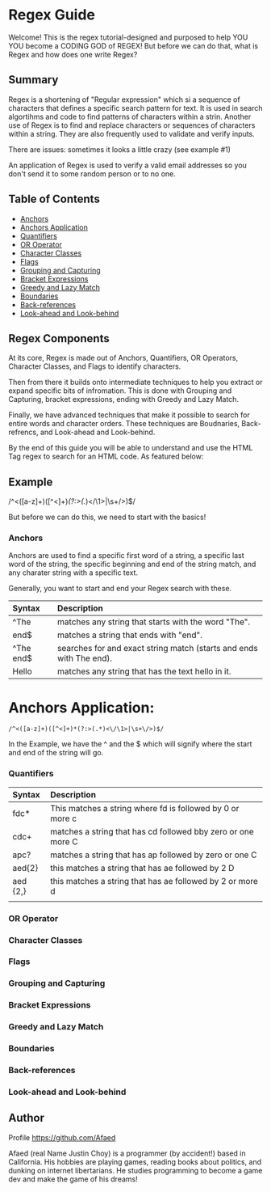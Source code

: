 # Regex Guide

Welcome! This is the regex tutorial-designed and purposed to help YOU YOU become a CODING GOD of REGEX! But before we can do that, what is Regex and how does one write Regex?

## Summary

Regex is a shortening of "Regular expression" which si a sequence of characters that defines a specific search pattern for text. It is used in search algortihms and code to find patterns of characters within a strin. Another use of Regex is to find and replace characters or sequences of characters within a string. They are also frequently used to validate and verify inputs.

There are issues: sometimes it looks a little crazy (see example #1)

An application of Regex is used to verify a valid email addresses so you don't send it to some random person or to no one.

## Table of Contents

- [Anchors](#anchors)
- [Anchors Application](#anchors-application)
- [Quantifiers](#quantifiers)
- [OR Operator](#or-operator)
- [Character Classes](#character-classes)
- [Flags](#flags)
- [Grouping and Capturing](#grouping-and-capturing)
- [Bracket Expressions](#bracket-expressions)
- [Greedy and Lazy Match](#greedy-and-lazy-match)
- [Boundaries](#boundaries)
- [Back-references](#back-references)
- [Look-ahead and Look-behind](#look-ahead-and-look-behind)

## Regex Components
At its core, Regex is made out of Anchors, Quantifiers, OR Operators, Character Classes, and Flags to identify characters. 

Then from there it builds onto intermediate techniques to help you extract or expand specific bits of infromation. This is done with Grouping and Capturing, bracket expressions, ending with Greedy and Lazy Match. 

Finally, we have advanced techniques that make it possible to search for entire words and character orders. These techniques are Boudnaries, Back-refrencs, and Look-ahead and Look-behind.

By the end of this guide you will be able to understand and use the HTML Tag regex to search for an HTML code. As featured below:

## Example

 /^<([a-z]+)([^<]+)*(?:>(.*)<\/\1>|\s+\/>)$/

But before we can do this, we need to start with the basics!

### Anchors
Anchors are used to find a specific first word of a string, a specific last word of the string, the specific beginning and end of the string match, and any charater string with a specific text.

Generally, you want to start and end your 
Regex search with these.

|Syntax   | Description |
|:---          |:-- |
| ^The | matches any string that starts with the word "The". |
|end$ | matches a string that ends with "end".|
|^The end$ | searches for and exact string match (starts and ends with The end). |
|Hello | matches any string that has the text hello in it.|

# Anchors Application:

```/^<([a-z]+)([^<]+)*(?:>(.*)<\/\1>|\s+\/>)$/```

In the Example, we have the ^ and the $ which will signify where the start and end of the string will go. 


### Quantifiers
|Syntax   | Description |
|:---          |:-- |
|   fdc*       |This matches a string where fd is followed by 0 or more c            |
|    cdc+    | matches a string that has cd followed bby zero or one more C           |
|     apc?     | matches a string that has ap followed by zero or one C           |
|     aed{2}     | this matches a string that has ae followed by 2 D           |
| aed {2,}| this matches a string that has ae followed by 2 or more d|
| |
### OR Operator

### Character Classes

### Flags

### Grouping and Capturing

### Bracket Expressions

### Greedy and Lazy Match

### Boundaries

### Back-references

### Look-ahead and Look-behind

## Author
Profile https://github.com/Afaed

Afaed (real Name Justin Choy) is a programmer (by accident!) based in California. His hobbies are playing games, reading books about politics, and dunking on internet libertarians. He studies programming to become a game dev and make the game of his dreams!
